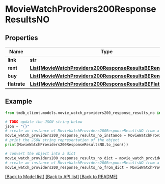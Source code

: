 # MovieWatchProviders200ResponseResultsNO


## Properties

Name | Type | Description | Notes
------------ | ------------- | ------------- | -------------
**link** | **str** |  | [optional] 
**rent** | [**List[MovieWatchProviders200ResponseResultsBERentInner]**](MovieWatchProviders200ResponseResultsBERentInner.md) |  | [optional] 
**buy** | [**List[MovieWatchProviders200ResponseResultsBERentInner]**](MovieWatchProviders200ResponseResultsBERentInner.md) |  | [optional] 
**flatrate** | [**List[MovieWatchProviders200ResponseResultsBEFlatrateInner]**](MovieWatchProviders200ResponseResultsBEFlatrateInner.md) |  | [optional] 

## Example

```python
from tmdb_client.models.movie_watch_providers200_response_results_no import MovieWatchProviders200ResponseResultsNO

# TODO update the JSON string below
json = "{}"
# create an instance of MovieWatchProviders200ResponseResultsNO from a JSON string
movie_watch_providers200_response_results_no_instance = MovieWatchProviders200ResponseResultsNO.from_json(json)
# print the JSON string representation of the object
print(MovieWatchProviders200ResponseResultsNO.to_json())

# convert the object into a dict
movie_watch_providers200_response_results_no_dict = movie_watch_providers200_response_results_no_instance.to_dict()
# create an instance of MovieWatchProviders200ResponseResultsNO from a dict
movie_watch_providers200_response_results_no_from_dict = MovieWatchProviders200ResponseResultsNO.from_dict(movie_watch_providers200_response_results_no_dict)
```
[[Back to Model list]](../README.md#documentation-for-models) [[Back to API list]](../README.md#documentation-for-api-endpoints) [[Back to README]](../README.md)


